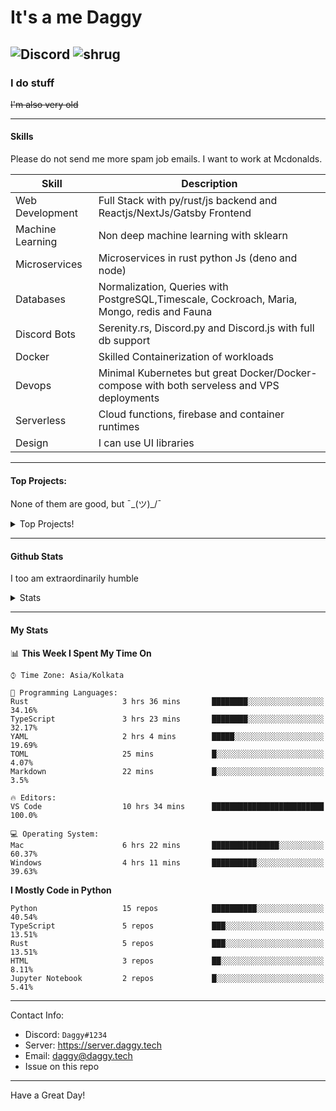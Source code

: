 
# It's a me Daggy

![Discord](https://img.shields.io/discord/491175207122370581?color=black&label=Discord&logo=discord) ![shrug](https://komarev.com/ghpvc/?username=Daggy1234&style=flat-square)
 ----

### I do stuff

~~I'm also very old~~

-----

#### Skills

Please do not send me more spam job emails. I want to work at Mcdonalds.

| Skill | Description |
| ----- | ----------- |
| Web Development | Full Stack with py/rust/js backend and Reactjs/NextJs/Gatsby Frontend
| Machine Learning | Non deep machine learning with sklearn |
| Microservices | Microservices in rust python Js (deno and node) |
| Databases | Normalization, Queries with PostgreSQL,Timescale, Cockroach,  Maria, Mongo, redis and Fauna |
| Discord Bots | Serenity.rs, Discord.py and Discord.js with full db support |
| Docker | Skilled Containerization of workloads |
| Devops | Minimal Kubernetes but great Docker/Docker-compose with both serveless and VPS deployments |
| Serverless | Cloud functions, firebase and container runtimes |
| Design | I can use UI libraries|

-----

#### Top Projects:

None of them are good, but ¯\_(ツ)_/¯
<details>
  <summary>Top Projects!</summary>
    
   - [Dagpi](https://dagpi.xyz) : Full stack api built with rust, postgres, redis, python and typescript with Full frontend dashboard and  full monitoring. Also 2 api wrappers for it.
    
   - [Dagbot](https://dagbot.daggy.tech): discord bot with website and feedback along with large fully customisable interface using Postgres and discord.py
    
   - [R.Daggy](https://github.com/Daggy1234/r.daggy): Private discord bot for my server with rust
    
   - [New York Pizza](https://github.com/Daggy1234/NewYorkPizza): A data science study that uses Data analysis and ML to predict the best place to open a pizza shop
 
</details>

-----

#### Github Stats

I too am extraordinarily humble

<details>
  <summary>Stats</summary>
<a href="https://github.com/Daggy1234">
  <img src="https://github-readme-stats.vercel.app/api?username=Daggy1234&show_icons=true&hide_border=true" />
</a><a href="https://github.com/Daggy1234">
  <img src="https://github-readme-stats.vercel.app/api/top-langs/?username=Daggy1234&layout=compact&langs_count=9&hide=css,html" />
</a>
</details>
  
-----

#### My Stats

<!--START_SECTION:waka-->
📊 **This Week I Spent My Time On** 

```text
⌚︎ Time Zone: Asia/Kolkata

💬 Programming Languages: 
Rust                     3 hrs 36 mins       ████████░░░░░░░░░░░░░░░░░   34.16% 
TypeScript               3 hrs 23 mins       ████████░░░░░░░░░░░░░░░░░   32.17% 
YAML                     2 hrs 4 mins        █████░░░░░░░░░░░░░░░░░░░░   19.69% 
TOML                     25 mins             █░░░░░░░░░░░░░░░░░░░░░░░░   4.07% 
Markdown                 22 mins             █░░░░░░░░░░░░░░░░░░░░░░░░   3.5%

🔥 Editors: 
VS Code                  10 hrs 34 mins      █████████████████████████   100.0%

💻 Operating System: 
Mac                      6 hrs 22 mins       ███████████████░░░░░░░░░░   60.37% 
Windows                  4 hrs 11 mins       ██████████░░░░░░░░░░░░░░░   39.63%

```

**I Mostly Code in Python** 

```text
Python                   15 repos            ██████████░░░░░░░░░░░░░░░   40.54% 
TypeScript               5 repos             ███░░░░░░░░░░░░░░░░░░░░░░   13.51% 
Rust                     5 repos             ███░░░░░░░░░░░░░░░░░░░░░░   13.51% 
HTML                     3 repos             ██░░░░░░░░░░░░░░░░░░░░░░░   8.11% 
Jupyter Notebook         2 repos             █░░░░░░░░░░░░░░░░░░░░░░░░   5.41%

```



<!--END_SECTION:waka-->

-----

Contact Info:

- Discord: `Daggy#1234`
- Server: https://server.daggy.tech
- Email: daggy@daggy.tech
- Issue on this repo

-----
Have a Great Day!
